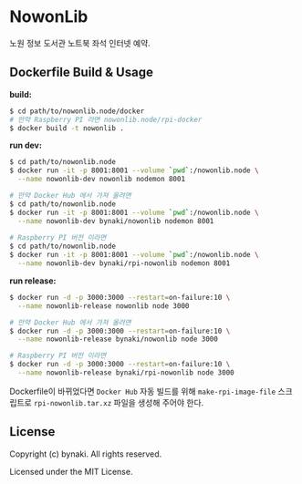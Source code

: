 # NowonLib

노원 정보 도서관 노트북 좌석 인터넷 예약.


## Dockerfile Build & Usage

**build:**
```bash
$ cd path/to/nowonlib.node/docker
# 만약 Raspberry PI 라면 nowonlib.node/rpi-docker
$ docker build -t nowonlib .
```

**run dev:**
```bash
$ cd path/to/nowonlib.node
$ docker run -it -p 8001:8001 --volume `pwd`:/nowonlib.node \
  --name nowonlib-dev nowonlib nodemon 8001

# 만약 Docker Hub 에서 가져 올려면
$ cd path/to/nowonlib.node
$ docker run -it -p 8001:8001 --volume `pwd`:/nowonlib.node \
  --name nowonlib-dev bynaki/nowonlib nodemon 8001
  
# Raspberry PI 버전 이라면
$ cd path/to/nowonlib.node
$ docker run -it -p 8001:8001 --volume `pwd`:/nowonlib.node \
  --name nowonlib-dev bynaki/rpi-nowonlib nodemon 8001
```

**run release:**
```bash
$ docker run -d -p 3000:3000 --restart=on-failure:10 \
  --name nowonlib-release nowonlib node 3000

# 만약 Docker Hub 에서 가져 올려면
$ docker run -d -p 3000:3000 --restart=on-failure:10 \
  --name nowonlib-release bynaki/nowonlib node 3000

# Raspberry PI 버전 이라면
$ docker run -d -p 3000:3000 --restart=on-failure:10 \
  --name nowonlib-release bynaki/rpi-nowonlib node 3000
```

Dockerfile이 바뀌었다면 `Docker Hub` 자동 빌드를 위해 `make-rpi-image-file` 스크립트로
`rpi-nowonlib.tar.xz` 파일을 생성해 주어야 한다.



## License

Copyright (c) bynaki. All rights reserved.

Licensed under the MIT License.
